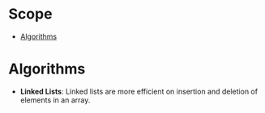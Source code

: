 # Scope

- [Algorithms](#algorithms)


# Algorithms 

- **Linked Lists**: Linked lists are more efficient on insertion and deletion of elements in an array. 

